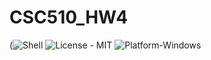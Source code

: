 # CSC510_HW4

(![Shell](https://img.shields.io/badge/Made_With-Shell-blue)
![License - MIT](https://img.shields.io/badge/License-MIT-blue)
![Platform-Windows](https://img.shields.io/badge/Platform-Windows-blue)
